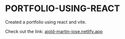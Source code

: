 # PORTFOLIO-USING-REACT

Created a portfolio using react and vite.

Check out the link:
[ajold-martin-jose.netlify.app](ajold-martin-jose.netlify.app)
